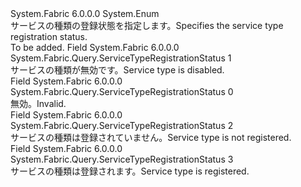 <Type Name="ServiceTypeRegistrationStatus" FullName="System.Fabric.Query.ServiceTypeRegistrationStatus">
  <TypeSignature Language="C#" Value="public enum ServiceTypeRegistrationStatus" />
  <TypeSignature Language="ILAsm" Value=".class public auto ansi sealed ServiceTypeRegistrationStatus extends System.Enum" />
  <TypeSignature Language="DocId" Value="T:System.Fabric.Query.ServiceTypeRegistrationStatus" />
  <TypeSignature Language="VB.NET" Value="Public Enum ServiceTypeRegistrationStatus" />
  <TypeSignature Language="F#" Value="type ServiceTypeRegistrationStatus = " />
  <AssemblyInfo>
    <AssemblyName>System.Fabric</AssemblyName>
    <AssemblyVersion>6.0.0.0</AssemblyVersion>
  </AssemblyInfo>
  <Base>
    <BaseTypeName>System.Enum</BaseTypeName>
  </Base>
  <Docs>
    <summary>
      <para><span data-ttu-id="239f4-101">サービスの種類の登録状態を指定します。</span><span class="sxs-lookup"><span data-stu-id="239f4-101">Specifies the service type registration status.</span></span></para>
    </summary>
    <remarks>To be added.</remarks>
  </Docs>
  <Members>
    <Member MemberName="Disabled">
      <MemberSignature Language="C#" Value="Disabled" />
      <MemberSignature Language="ILAsm" Value=".field public static literal valuetype System.Fabric.Query.ServiceTypeRegistrationStatus Disabled = int32(1)" />
      <MemberSignature Language="DocId" Value="F:System.Fabric.Query.ServiceTypeRegistrationStatus.Disabled" />
      <MemberSignature Language="VB.NET" Value="Disabled" />
      <MemberSignature Language="F#" Value="Disabled = 1" Usage="System.Fabric.Query.ServiceTypeRegistrationStatus.Disabled" />
      <MemberType>Field</MemberType>
      <AssemblyInfo>
        <AssemblyName>System.Fabric</AssemblyName>
        <AssemblyVersion>6.0.0.0</AssemblyVersion>
      </AssemblyInfo>
      <ReturnValue>
        <ReturnType>System.Fabric.Query.ServiceTypeRegistrationStatus</ReturnType>
      </ReturnValue>
      <MemberValue>1</MemberValue>
      <Docs>
        <summary>
          <para><span data-ttu-id="239f4-102">サービスの種類が無効です。</span><span class="sxs-lookup"><span data-stu-id="239f4-102">Service type is disabled.</span></span></para>
        </summary>
      </Docs>
    </Member>
    <Member MemberName="Invalid">
      <MemberSignature Language="C#" Value="Invalid" />
      <MemberSignature Language="ILAsm" Value=".field public static literal valuetype System.Fabric.Query.ServiceTypeRegistrationStatus Invalid = int32(0)" />
      <MemberSignature Language="DocId" Value="F:System.Fabric.Query.ServiceTypeRegistrationStatus.Invalid" />
      <MemberSignature Language="VB.NET" Value="Invalid" />
      <MemberSignature Language="F#" Value="Invalid = 0" Usage="System.Fabric.Query.ServiceTypeRegistrationStatus.Invalid" />
      <MemberType>Field</MemberType>
      <AssemblyInfo>
        <AssemblyName>System.Fabric</AssemblyName>
        <AssemblyVersion>6.0.0.0</AssemblyVersion>
      </AssemblyInfo>
      <ReturnValue>
        <ReturnType>System.Fabric.Query.ServiceTypeRegistrationStatus</ReturnType>
      </ReturnValue>
      <MemberValue>0</MemberValue>
      <Docs>
        <summary>
          <para><span data-ttu-id="239f4-103">無効。</span><span class="sxs-lookup"><span data-stu-id="239f4-103">Invalid.</span></span></para>
        </summary>
      </Docs>
    </Member>
    <Member MemberName="NotRegistered">
      <MemberSignature Language="C#" Value="NotRegistered" />
      <MemberSignature Language="ILAsm" Value=".field public static literal valuetype System.Fabric.Query.ServiceTypeRegistrationStatus NotRegistered = int32(2)" />
      <MemberSignature Language="DocId" Value="F:System.Fabric.Query.ServiceTypeRegistrationStatus.NotRegistered" />
      <MemberSignature Language="VB.NET" Value="NotRegistered" />
      <MemberSignature Language="F#" Value="NotRegistered = 2" Usage="System.Fabric.Query.ServiceTypeRegistrationStatus.NotRegistered" />
      <MemberType>Field</MemberType>
      <AssemblyInfo>
        <AssemblyName>System.Fabric</AssemblyName>
        <AssemblyVersion>6.0.0.0</AssemblyVersion>
      </AssemblyInfo>
      <ReturnValue>
        <ReturnType>System.Fabric.Query.ServiceTypeRegistrationStatus</ReturnType>
      </ReturnValue>
      <MemberValue>2</MemberValue>
      <Docs>
        <summary>
          <para><span data-ttu-id="239f4-104">サービスの種類は登録されていません。</span><span class="sxs-lookup"><span data-stu-id="239f4-104">Service type is not registered.</span></span></para>
        </summary>
      </Docs>
    </Member>
    <Member MemberName="Registered">
      <MemberSignature Language="C#" Value="Registered" />
      <MemberSignature Language="ILAsm" Value=".field public static literal valuetype System.Fabric.Query.ServiceTypeRegistrationStatus Registered = int32(3)" />
      <MemberSignature Language="DocId" Value="F:System.Fabric.Query.ServiceTypeRegistrationStatus.Registered" />
      <MemberSignature Language="VB.NET" Value="Registered" />
      <MemberSignature Language="F#" Value="Registered = 3" Usage="System.Fabric.Query.ServiceTypeRegistrationStatus.Registered" />
      <MemberType>Field</MemberType>
      <AssemblyInfo>
        <AssemblyName>System.Fabric</AssemblyName>
        <AssemblyVersion>6.0.0.0</AssemblyVersion>
      </AssemblyInfo>
      <ReturnValue>
        <ReturnType>System.Fabric.Query.ServiceTypeRegistrationStatus</ReturnType>
      </ReturnValue>
      <MemberValue>3</MemberValue>
      <Docs>
        <summary>
          <para><span data-ttu-id="239f4-105">サービスの種類は登録されます。</span><span class="sxs-lookup"><span data-stu-id="239f4-105">Service type is registered.</span></span></para>
        </summary>
      </Docs>
    </Member>
  </Members>
</Type>